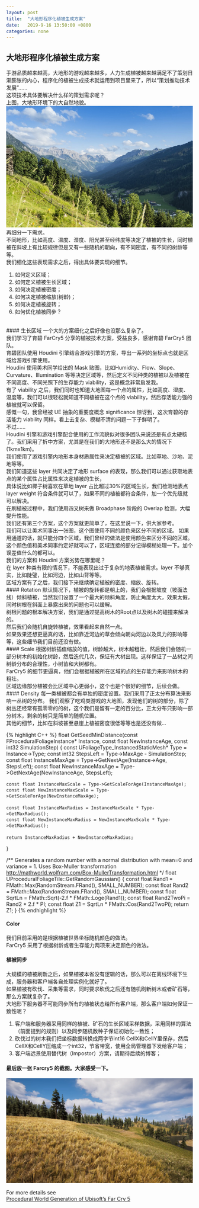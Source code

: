 ```yaml
---
layout: post
title:  "大地形程序化植被生成方案"
date:   2019-9-16 13:50:00 +0800
categories: none
---
```

## 大地形程序化植被生成方案

手游品质越来越高，大地形的游戏越来越多，人力生成植被越来越满足不了策划日渐膨胀的内心，程序化的植被生成技术就运用到项目里来了，所以“策划推动技术发展”……<br>
这项技术具体要解决什么样的策划需求呢？<br>
上图，大地形环境下的大自然地貌。<br>
![](/images/procedural-vegetation1.png)<br>
再细分一下需求。<br>
不同地形，比如高度、温度、湿度、阳光甚至经纬度等决定了植被的生长，同时植被在斜坡上有比较规律但是又有一些随机的朝向，有不同密度，有不同的树龄等等。<br>
我们细化这些表现需求之后，得出具体要实现的细节。<br>
1. 如何定义区域；
2. 如何定义植被生长区域；
3. 如何决定植被密度；
4. 如何决定植被缩放(树龄)；
5. 如何决定植被旋转；
6. 如何优化植被同步？

<br>
#### 生长区域
一个大的方案细化之后好像也没那么复杂了。<br>
我们学习了育碧 FarCry5 分享的植被技术方案，受益良多，感谢育碧 FarCry5 团队。<br>
育碧团队使用 Houdini 引擎结合游戏引擎的方案，导出一系列的坐标点也就是区域给游戏引擎使用。<br>
Houdini 使用美术同学给出的 Mask 贴图，比如Humidity、Flow、Slope、Curvature、Illumination 等等决定区域等，然后定义不同种类的植被以及植被在不同高度、不同光照下的生存能力 viability，这是概念非常启发我。<br>
有了 viability 之后，我们同时也知道大地图每一个点的属性，比如高度、湿度、温度等，我们可以很轻松就知道不同植被在这个点的 viability，然后存活能力强的植被就可以保留。<br>
感慨一句，我曾经被 UE 抽象的重要度概念 significance 惊讶到，这次育碧的存活能力 viability 同样。看上去复杂、模糊不清的问题一下子鲜明了。<br>
不过……<br>
Houdini 引擎和游戏引擎配合使用的工作流貌似对很多团队来说还是有点太硬核了。我们采用了折中方案，尤其是在我们的大地形还不是那么大的情况下(1kmx1km)。<br>
我们使用了游戏引擎内地形本身材质属性来决定植被的区域。比如草地、沙地、泥地等等。<br>
我们知道这些 layer 共同决定了地形 surface 的表现，那么我们可以通过获取地表点的某个属性占比属性来决定植被的生长，<br>
具体说比如椰子树喜欢在草地 layer 占比超过30%的区域生长，我们检测地表点 layer weight 符合条件就可以了，如果不同的植被都符合条件，加一个优先级就可以解决。<br>
在刷植被过程中，我们使用四叉树来做 Broadphase 阶段的 Overlap 检测，大幅提升性能。<br>
我们还有第三个方案，这个方案就更简单了，在这里说一下，供大家参考。<br>
我们可以让美术同事出一张图，这个图使用不同的颜色来区分不同的区域。
如果用通道的话，就只能分四个区域，我们曾经的做法是使用颜色来区分不同的区域。这个颜色值和美术同事约定好就可以了，区域连接的部分记得模糊处理一下。加个误差值什么的都可以。<br>
我们的方案和 Houdini 方案劣势在哪里呢？<br>
在 layer 种类有限的情况下，不能表现出过于复杂的地表植被需求。layer 不够真实，比如陡璧，比如河边，比如山背等等。<br>
区域方案有了之后，我们接下来继续确定植被的密度、缩放、旋转。<br>
#### Rotation
默认情况下，植被的旋转都是朝上的，我们会根据坡度（坡面法线）倾斜植被，当然我们设置了一个最大的倾斜角度，防止角度太大，效果太假，同时树根在斜面上暴露出来的问题也可以缓解。<br>
树根问题的根本解决方案，我们是通过提高树木的Root点以及树木的碰撞来解决的。<br>
然后我们会随机自旋转植被，效果看起来自然一点。<br>
如果效果还想更逼真的话，比如靠近河边的草会倾向朝向河边以及风力的影响等等，这些细节我们目前还没有做。<br>
#### Scale
根据树龄插值缩放的值，树龄越大，树木越粗壮，然后我们会随机一部分树木的初始化树龄，然后迭代几次，保证有大树出现。这样保证了一丛树之间树龄分布的合理性，小树苗和大树都有。<br>
FarCry5 的细节更逼真，他们会根据植被所在区域的点的生存能力来影响树木的粗壮。<br>
区域边缘部分植被会比区域中心更弱小，这个也是个很好的细节，后续会做。<br>
#### Density
每一类植被都会有单独的密度设置。我们采用了正太分布算法来影响一丛树的分布。
我们观察了吃鸡类游戏的大地图，发现他们的树的部分，除了树丛还经常有孤零零的的树，这个我们是留有一定的百分比，正太分布只影响一部分树木，剩余的树只是简单的随机位置。<br>
其他的细节，比如在斜坡甚至悬崖上植被密度很低等等也是还没有做...

{% highlight C++ %}
float GetSeedMinDistance(const FProceduralFoliageInstance* Instance, const float NewInstanceAge, const int32 SimulationStep)
{
	const UFoliageType_InstancedStaticMesh* Type = Instance->Type;
	const int32 StepsLeft = Type->MaxAge - SimulationStep;
	const float InstanceMaxAge = Type->GetNextAge(Instance->Age, StepsLeft);
	const float NewInstanceMaxAge = Type->GetNextAge(NewInstanceAge, StepsLeft);

	const float InstanceMaxScale = Type->GetScaleForAge(InstanceMaxAge);
	const float NewInstanceMaxScale = Type->GetScaleForAge(NewInstanceMaxAge);

	const float InstanceMaxRadius = InstanceMaxScale * Type->GetMaxRadius();
	const float NewInstanceMaxRadius = NewInstanceMaxScale * Type->GetMaxRadius();

	return InstanceMaxRadius + NewInstanceMaxRadius;
}

/** Generates a random number with a normal distribution with mean=0 and variance = 1. Uses Box-Muller transformation http://mathworld.wolfram.com/Box-MullerTransformation.html */
float UProceduralFoliageTile::GetRandomGaussian()
{
	const float Rand1 = FMath::Max<float>(RandomStream.FRand(), SMALL_NUMBER);
	const float Rand2 = FMath::Max<float>(RandomStream.FRand(), SMALL_NUMBER);
	const float SqrtLn = FMath::Sqrt(-2.f * FMath::Loge(Rand1));
	const float Rand2TwoPi = Rand2 * 2.f * PI;
	const float Z1 = SqrtLn * FMath::Cos(Rand2TwoPi);
	return Z1;
}
{% endhighlight %}

#### Color
我们目前采用的是根据植被世界坐标随机颜色的做法。<br>
FarCry5 采用了根据树龄或者生存能力两项来决定颜色的做法。<br>

#### 植被同步
大规模的植被刷新之后，如果植被本省没有逻辑的话，那么可以在离线环境下生成，服务器和客户端各自处理实例化就好了。<br>
如果植被有砍伐、采集等需求，同时要求砍伐之后还有随机刷新树木或者矿石等，那么方案就复杂了。<br>
大地形下服务器不可能同步所有的植被状态给所有客户端，那么客户端如何保证一致性呢？<br>
1. 客户端和服务器采用同样的植被、矿石的生长区域采样数据，采用同样的算法（前面提到的规则）以及同步随机数种子保证初始化一致性；
2. 砍伐过的树木我们把坐标数据转换成两字节int16 CellX和CellY里保存，然后CellX和CellY压缩成一个int32，节省带宽，使用全局管理器下发给客户端；
3. 客户端远景使用替代树（Impostor）方案，请期待后续的博客；


#### 最后放一张 Farcry5 的截图。大家感受一下。<br>
![](/images/procedural-vegetation2.png)<br>

For more details see <br>
[Procedural World Generation of Ubisoft’s Far Cry 5](https://vimeo.com/273986776)<br>